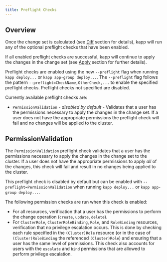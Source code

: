 ```yaml
---
title: Preflight Checks
---
```


## Overview

Once the change set is calculated (see [Diff](diff.md) section for details), kapp will run any of the optional preflight checks that have been enabled.

If all enabled preflight checks are successful, kapp will continue to apply the changes in the change set (see [Apply](apply.md) section for further details).

Preflight checks are enabled using the new `--preflight` flag when running `kapp deploy...` or `kapp app-group deploy...`. The `--preflight` flag follows the pattern `--preflight=CheckName,OtherCheck,...` to enable the specified preflight checks. Preflight checks not specified are disabled.

Currently available preflight checks are:
- `PermissionValidation` - *disabled by default* - Validates that a user has the permissions necessary to apply the changes in the change set. If a user does not have the appropriate permissions the preflight check will fail and no changes will be applied to the cluster.

## PermissionValidation

The `PermissionValidation` preflight check validates that a user has the permissions necessary to apply the changes in the change set to the cluster. If a user does not have the appropriate permissions to apply *all* of the changes, this check will fail and result in no changes being applied to the cluster.

This preflight check is disabled by default but can be enabled with `--preflight=PermissionValidation` when running `kapp deploy...` or `kapp app-group deploy...`.

The following permission checks are run when this check is enabled:
- For all resources, verification that a user has the permissions to perform the change operation (`create`, `update`, `delete`).
- For `ClusterRole`, `ClusterRoleBinding`, `Role`, and `RoleBinding` resources, verification that no privilege escalation occurs. This is done by checking each rule specified in the `(Cluster)Role` resource (or in the case of `(Cluster)RoleBinding` the referenced `(Cluster)Role`) and ensuring that a user has the same level of permissions. This check also accounts for users with the `escalate` and `bind` permissions that are allowed to perform privilege escalation.

